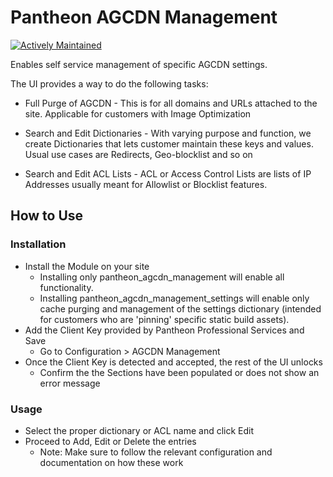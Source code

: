 # Pantheon AGCDN Management

[![Actively Maintained](https://img.shields.io/badge/Pantheon-Actively_Maintained-yellow?logo=pantheon&color=FFDC28)](https://pantheon.io/docs/oss-support-levels#actively-maintained)

Enables self service management of specific AGCDN settings.

The UI provides a way to do the following tasks:

* Full Purge of AGCDN - This is for all domains and URLs attached to the site. Applicable for customers with Image Optimization

* Search and Edit Dictionaries - With varying purpose and function, we create Dictionaries that lets customer maintain these keys and values. Usual use cases are Redirects, Geo-blocklist and so on

* Search and Edit ACL Lists - ACL or Access Control Lists are lists of IP Addresses usually meant for Allowlist or Blocklist features.

## How to Use

### Installation

* Install the Module on your site
  * Installing only pantheon_agcdn_management will enable all functionality.
  * Installing pantheon_agcdn_management_settings will enable only cache purging and management of the settings dictionary (intended for customers who are 'pinning' specific static build assets).
* Add the Client Key provided by Pantheon Professional Services and Save
  * Go to Configuration > AGCDN Management
* Once the Client Key is detected and accepted, the rest of the UI unlocks
  * Confirm the the Sections have been populated or does not show an error message

### Usage
* Select the proper dictionary or ACL name and click Edit
* Proceed to Add, Edit or Delete the entries
  * Note: Make sure to follow the relevant configuration and documentation on how these work
